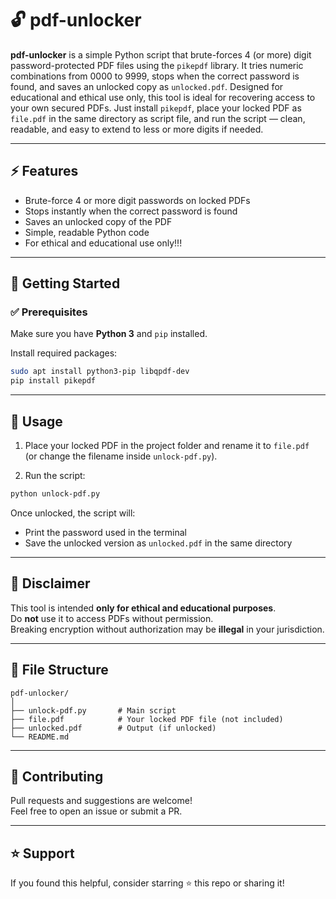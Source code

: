 # 🔓 pdf-unlocker

**pdf-unlocker** is a simple Python script that brute-forces 4 (or more) digit password-protected PDF files using the `pikepdf` library. It tries numeric combinations from 0000 to 9999, stops when the correct password is found, and saves an unlocked copy as `unlocked.pdf`. Designed for educational and ethical use only, this tool is ideal for recovering access to your own secured PDFs. Just install `pikepdf`, place your locked PDF as `file.pdf` in the same directory as script file, and run the script — clean, readable, and easy to extend to less or more digits if needed.

---

## ⚡ Features

- Brute-force 4 or more digit passwords on locked PDFs
- Stops instantly when the correct password is found
- Saves an unlocked copy of the PDF
- Simple, readable Python code
- For ethical and educational use only!!!

---

## 🚀 Getting Started

### ✅ Prerequisites

Make sure you have **Python 3** and `pip` installed.

Install required packages:

```bash
sudo apt install python3-pip libqpdf-dev
pip install pikepdf
```

---

## 📂 Usage

1. Place your locked PDF in the project folder and rename it to `file.pdf`  
   (or change the filename inside `unlock-pdf.py`).

2. Run the script:

```bash
python unlock-pdf.py
```

Once unlocked, the script will:
- Print the password used in the terminal
- Save the unlocked version as `unlocked.pdf` in the same directory

---

## 🔐 Disclaimer

This tool is intended **only for ethical and educational purposes**.  
Do **not** use it to access PDFs without permission.  
Breaking encryption without authorization may be **illegal** in your jurisdiction.

---

## 📁 File Structure

```
pdf-unlocker/
│
├── unlock-pdf.py       # Main script
├── file.pdf            # Your locked PDF file (not included)
├── unlocked.pdf        # Output (if unlocked)
└── README.md
```

---

## 🤝 Contributing

Pull requests and suggestions are welcome!  
Feel free to open an issue or submit a PR.

---

## ⭐️ Support

If you found this helpful, consider starring ⭐ this repo or sharing it!
